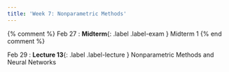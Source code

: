 ```yaml
---
title: 'Week 7: Nonparametric Methods'
---
```


{% comment %}
Feb 27
: **Midterm**{: .label .label-exam } Midterm 1
{% end comment %}

Feb 29
: **Lecture 13**{: .label .label-lecture } Nonparametric Methods and Neural Networks
